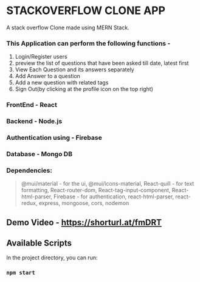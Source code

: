 # STACKOVERFLOW CLONE APP
A stack overflow Clone made using MERN Stack.

### This Application can perform the following functions - 
1. Login/Register users
2. preview the list of questions that have been asked till date, latest first
3. View Each Question and its answers separately
4. Add Answer to a question
5. Add a new question with related tags
6. Sign Out(by clicking at the profile icon on the top right)

### FrontEnd - React
### Backend - Node.js
### Authentication using - Firebase
### Database - Mongo DB

### Dependencies:
> @mui/material - for the ui, 
> @mui/icons-material, 
> React-quill - for text formatting, 
> React-router-dom,
> React-tag-input-component, 
> React-html-parser, 
> Firebase - for authentication,
> react-html-parser,
> react-redux,
> express,
> mongoose,
> cors,
> nodemon

## Demo Video - https://shorturl.at/fmDRT



## Available Scripts

In the project directory, you can run:

### `npm start`



